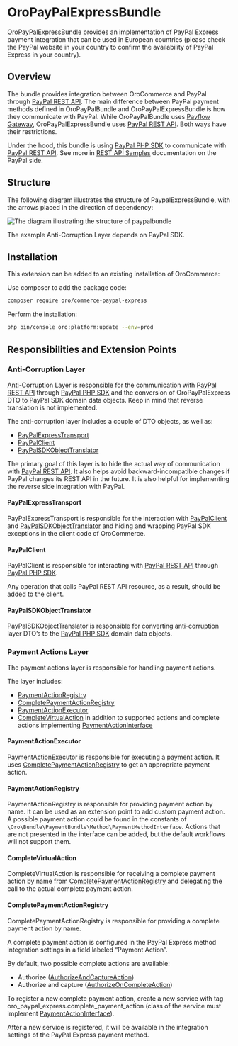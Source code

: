 <a id="bundle-docs-extensions-paypalexpress"></a>

# OroPayPalExpressBundle

<a href="https://github.com/oroinc/paypal-express" target="_blank">OroPayPalExpressBundle</a> provides an implementation of PayPal Express payment integration that can be used in European countries (please check the PayPal website in your country to confirm the availability of PayPal Express in your country).

## Overview

The bundle provides integration between OroCommerce and PayPal through <a href="https://developer.paypal.com/api/rest/" target="_blank">PayPal REST API</a>. The main difference between PayPal payment methods defined in OroPayPalBundle and OroPayPalExpressBundle is how they communicate with PayPal. While OroPayPalBundle uses <a href="https://developer.paypal.com/api/nvp-soap/payflow/payflow-gateway/" target="_blank">Payflow Gateway</a>, OroPayPalExpressBundle uses <a href="https://developer.paypal.com/api/rest/" target="_blank">PayPal REST API</a>. Both ways have their restrictions.

Under the hood, this bundle is using <a href="https://github.com/paypal/PayPal-PHP-SDK" target="_blank">PayPal PHP SDK</a> to communicate with <a href="https://developer.paypal.com/api/rest/" target="_blank">PayPal REST API</a>. See more in <a href="http://paypal.github.io/PayPal-PHP-SDK/sample/" target="_blank">REST API Samples</a> documentation on the PayPal side.

## Structure

The following diagram illustrates the structure of PaypalExpressBundle, with the arrows placed in the direction of dependency:

![The diagram illustrating the structure of paypalbundle](img/bundles/PaypalExpressBundle/structure.png)

The example Anti-Corruption Layer depends on PayPal SDK.

## Installation

This extension can be added to an existing installation of OroCommerce:

Use composer to add the package code:

```bash
composer require oro/commerce-paypal-express
```

Perform the installation:

```bash
php bin/console oro:platform:update --env=prod
```

## Responsibilities and Extension Points

### Anti-Corruption Layer

Anti-Corruption Layer is responsible for the communication with <a href="https://developer.paypal.com/api/rest/" target="_blank">PayPal REST API</a> through <a href="https://github.com/paypal/PayPal-PHP-SDK" target="_blank">PayPal PHP SDK</a> and the conversion of OroPayPalExpress DTO to PayPal SDK domain data objects. Keep in mind that reverse translation is not implemented.

The anti-corruption layer includes a couple of DTO objects, as well as:

* <a href="https://github.com/oroinc/paypal-express/blob/5.1/Transport/PayPalExpressTransport.php" target="_blank">PayPalExpressTransport</a>
* <a href="https://github.com/oroinc/paypal-express/blob/5.1/Transport/PayPalClient.php" target="_blank">PayPalClient</a>
* <a href="https://github.com/oroinc/paypal-express/blob/5.1/Transport/PayPalSDKObjectTranslator.php" target="_blank">PayPalSDKObjectTranslator</a>

The primary goal of this layer is to hide the actual way of communication with <a href="https://developer.paypal.com/api/rest/" target="_blank">PayPal REST API</a>. It also helps avoid backward-incompatible changes if PayPal changes its REST API in the future. It is also helpful for implementing the reverse side integration with PayPal.

#### PayPalExpressTransport

PayPalExpressTransport is responsible for the interaction with <a href="https://github.com/oroinc/paypal-express/blob/5.1/Transport/PayPalClient.php" target="_blank">PayPalClient</a> and <a href="https://github.com/oroinc/paypal-express/blob/5.1/Transport/PayPalSDKObjectTranslator.php" target="_blank">PayPalSDKObjectTranslator</a> and hiding and wrapping PayPal SDK exceptions in the client code of OroCommerce.

#### PayPalClient

PayPalClient is responsible for interacting with <a href="https://developer.paypal.com/api/rest/" target="_blank">PayPal REST API</a> through <a href="https://github.com/paypal/PayPal-PHP-SDK" target="_blank">PayPal PHP SDK</a>.

Any operation that calls PayPal REST API resource, as a result, should be added to the client.

#### PayPalSDKObjectTranslator

PayPalSDKObjectTranslator is responsible for converting anti-corruption layer DTO’s to the <a href="https://github.com/paypal/PayPal-PHP-SDK" target="_blank">PayPal PHP SDK</a> domain data objects.

### Payment Actions Layer

The payment actions layer is responsible for handling payment actions.

The layer includes:

* <a href="https://github.com/oroinc/paypal-express/blob/5.1/Method/PaymentAction/PaymentActionRegistry.php" target="_blank">PaymentActionRegistry</a>
* <a href="https://github.com/oroinc/paypal-express/blob/5.1/Method/PaymentAction/Complete/CompletePaymentActionRegistry.php" target="_blank">CompletePaymentActionRegistry</a>
* <a href="https://github.com/oroinc/paypal-express/blob/5.1/Method/PaymentAction/PaymentActionExecutor.php" target="_blank">PaymentActionExecutor</a>
* <a href="https://github.com/oroinc/paypal-express/blob/5.1/Method/PaymentAction/CompleteVirtualAction.php" target="_blank">CompleteVirtualAction</a> in addition to supported actions and complete actions implementing <a href="https://github.com/oroinc/paypal-express/blob/5.1/Method/PaymentAction/PaymentActionInterface.php" target="_blank">PaymentActionInterface</a>

#### PaymentActionExecutor

PaymentActionExecutor is responsible for executing a payment action. It uses <a href="https://github.com/oroinc/paypal-express/blob/5.1/Method/PaymentAction/Complete/CompletePaymentActionRegistry.php" target="_blank">CompletePaymentActionRegistry</a> to get an appropriate payment action.

#### PaymentActionRegistry

PaymentActionRegistry is responsible for providing payment action by name. It can be used as an extension point to add custom payment action.
A possible payment action could be found in the constants of `\Oro\Bundle\PaymentBundle\Method\PaymentMethodInterface`.
Actions that are not presented in the interface can be added, but the default workflows will not support them.

#### CompleteVirtualAction

CompleteVirtualAction is responsible for receiving a complete payment action by name from <a href="https://github.com/oroinc/paypal-express/blob/5.1/Method/PaymentAction/Complete/CompletePaymentActionRegistry.php" target="_blank">CompletePaymentActionRegistry</a> and delegating the call to the actual complete payment action.

#### CompletePaymentActionRegistry

CompletePaymentActionRegistry is responsible for providing a complete payment action by name.

A complete payment action is configured in the PayPal Express method integration settings in a field labeled “Payment Action”.

By default, two possible complete actions are available:

* Authorize (<a href="https://github.com/oroinc/paypal-express/blob/5.1/Method/PaymentAction/Complete/AuthorizeAndCaptureAction.php" target="_blank">AuthorizeAndCaptureAction</a>)
* Authorize and capture (<a href="https://github.com/oroinc/paypal-express/blob/5.1/Method/PaymentAction/Complete/AuthorizeOnCompleteAction.php" target="_blank">AuthorizeOnCompleteAction</a>)

To register a new complete payment action, create a new service with tag oro_paypal_express.complete_payment_action (class of the service must implement <a href="https://github.com/oroinc/paypal-express/blob/5.1/Method/PaymentAction/PaymentActionInterface.php" target="_blank">PaymentActionInterface</a>).

After a new service is registered, it will be available in the integration settings of the PayPal Express payment method.

<!-- Frontend -->
